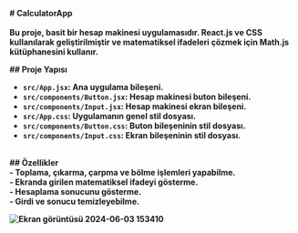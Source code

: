 <strong># CalculatorApp<strong>
<br>
<br>
Bu proje, basit bir hesap makinesi uygulamasıdır. React.js ve CSS kullanılarak geliştirilmiştir ve matematiksel ifadeleri çözmek için Math.js kütüphanesini kullanır.<br>

<strong>## Proje Yapısı<strong>
<br>
- `src/App.jsx`: Ana uygulama bileşeni.<br>
- `src/components/Button.jsx`: Hesap makinesi buton bileşeni.<br>
- `src/components/Input.jsx`: Hesap makinesi ekran bileşeni.<br>
- `src/App.css`: Uygulamanın genel stil dosyası.<br>
- `src/components/Button.css`: Buton bileşeninin stil dosyası.<br>
- `src/components/Input.css`: Ekran bileşeninin stil dosyası.<br>
<br>
<strong>## Özellikler<strong>
<br>
- Toplama, çıkarma, çarpma ve bölme işlemleri yapabilme.<br>
- Ekranda girilen matematiksel ifadeyi gösterme.<br>
- Hesaplama sonucunu gösterme.<br>
- Girdi ve sonucu temizleyebilme.<br>

![Ekran görüntüsü 2024-06-03 153410](https://github.com/haticenurdincelsen/CalculatorApp/assets/142350794/b05bb30a-9522-49ff-859a-a349adb9e0c1)

